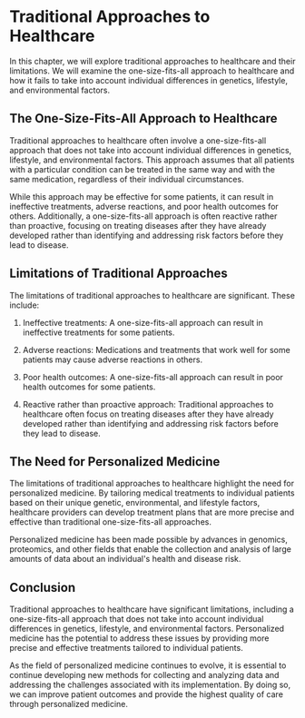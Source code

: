 Traditional Approaches to Healthcare
==================================================================================

In this chapter, we will explore traditional approaches to healthcare and their limitations. We will examine the one-size-fits-all approach to healthcare and how it fails to take into account individual differences in genetics, lifestyle, and environmental factors.

The One-Size-Fits-All Approach to Healthcare
--------------------------------------------

Traditional approaches to healthcare often involve a one-size-fits-all approach that does not take into account individual differences in genetics, lifestyle, and environmental factors. This approach assumes that all patients with a particular condition can be treated in the same way and with the same medication, regardless of their individual circumstances.

While this approach may be effective for some patients, it can result in ineffective treatments, adverse reactions, and poor health outcomes for others. Additionally, a one-size-fits-all approach is often reactive rather than proactive, focusing on treating diseases after they have already developed rather than identifying and addressing risk factors before they lead to disease.

Limitations of Traditional Approaches
-------------------------------------

The limitations of traditional approaches to healthcare are significant. These include:

1. Ineffective treatments: A one-size-fits-all approach can result in ineffective treatments for some patients.

2. Adverse reactions: Medications and treatments that work well for some patients may cause adverse reactions in others.

3. Poor health outcomes: A one-size-fits-all approach can result in poor health outcomes for some patients.

4. Reactive rather than proactive approach: Traditional approaches to healthcare often focus on treating diseases after they have already developed rather than identifying and addressing risk factors before they lead to disease.

The Need for Personalized Medicine
----------------------------------

The limitations of traditional approaches to healthcare highlight the need for personalized medicine. By tailoring medical treatments to individual patients based on their unique genetic, environmental, and lifestyle factors, healthcare providers can develop treatment plans that are more precise and effective than traditional one-size-fits-all approaches.

Personalized medicine has been made possible by advances in genomics, proteomics, and other fields that enable the collection and analysis of large amounts of data about an individual's health and disease risk.

Conclusion
----------

Traditional approaches to healthcare have significant limitations, including a one-size-fits-all approach that does not take into account individual differences in genetics, lifestyle, and environmental factors. Personalized medicine has the potential to address these issues by providing more precise and effective treatments tailored to individual patients.

As the field of personalized medicine continues to evolve, it is essential to continue developing new methods for collecting and analyzing data and addressing the challenges associated with its implementation. By doing so, we can improve patient outcomes and provide the highest quality of care through personalized medicine.
